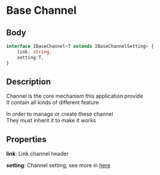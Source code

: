 # Base Channel

## Body

```typescript
interface IBaseChannel<T extends IBaseChannelSetting> {
    link: string,
    setting:T,
}
```

## Description

Channel is the core mechanism this application provide\
It contain all kinds of different feature

In order to manage or create these channel\
They must inherit it to make it works

## Properties

**link**: Link channel header

**setting**: Channel setting, see more in [here](./BaseChannelSetting.md)
